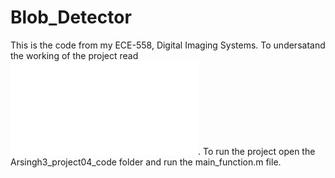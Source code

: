 # Blob_Detector
This is the code from my ECE-558, Digital Imaging Systems. To undersatand the working of the project read ![](Arsingh3_Project04_Report.pdf).
To run the project open the Arsingh3_project04_code folder and run the main_function.m file.

